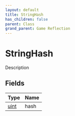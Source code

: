 ```yaml
---
layout: default
title: StringHash
has_children: false
parent: Class
grand_parent: Game Reflection
---
```

# StringHash
Description 

## Fields
| Type | Name |
|:-------------|:--------------|
| [uint](/game-reflection/components/uint.md) | hash |
